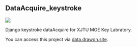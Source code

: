 ## DataAcquire_keystroke
![](https://img.shields.io/badge/language-Python-orange.svg)

Django keystroke dataAcquire for XJTU MOE Key Labratory.

You can access this project via [data.drawon.site](http://data.drawon.site).
